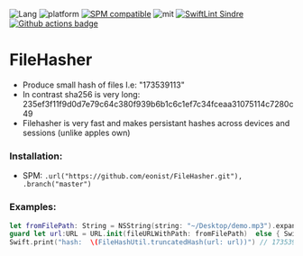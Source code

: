 ![Lang](https://img.shields.io/badge/Language-Swift-orange.svg)
![platform](https://img.shields.io/badge/Platform-iOS/macOS-blue.svg)
[![SPM compatible](https://img.shields.io/badge/SPM-compatible-4BC51D.svg?style=flat)](https://github.com/apple/swift)
![mit](https://img.shields.io/badge/License-MIT-brightgreen.svg)
[![SwiftLint Sindre](https://img.shields.io/badge/SwiftLint-Sindre-hotpink.svg)](https://github.com/sindresorhus/swiftlint-sindre)
[![Github actions badge](https://badgen.net/github/checks/eonist/FileHasher?icon=github&label=Build%20Status)](https://github.com/eonist/FileHasher/actions)

# FileHasher
- Produce small hash of files I.e: "173539113" 
- In contrast sha256 is very long: 235ef3f11f9d0d7e79c64c380f939b6b1c6c1ef7c34fceaa31075114c7280c49
- Filehasher is very fast and makes persistant hashes across devices and sessions (unlike apples own)

### Installation:
- SPM: `.url("https://github.com/eonist/FileHasher.git"), .branch("master")`

### Examples:
```swift
let fromFilePath: String = NSString(string: "~/Desktop/demo.mp3").expandingTildeInPath
guard let url:URL = URL.init(fileURLWithPath: fromFilePath)  else { Swift.print("err url"); return }
Swift.print("hash:  \(FileHashUtil.truncatedHash(url: url))") // 173539113
```
